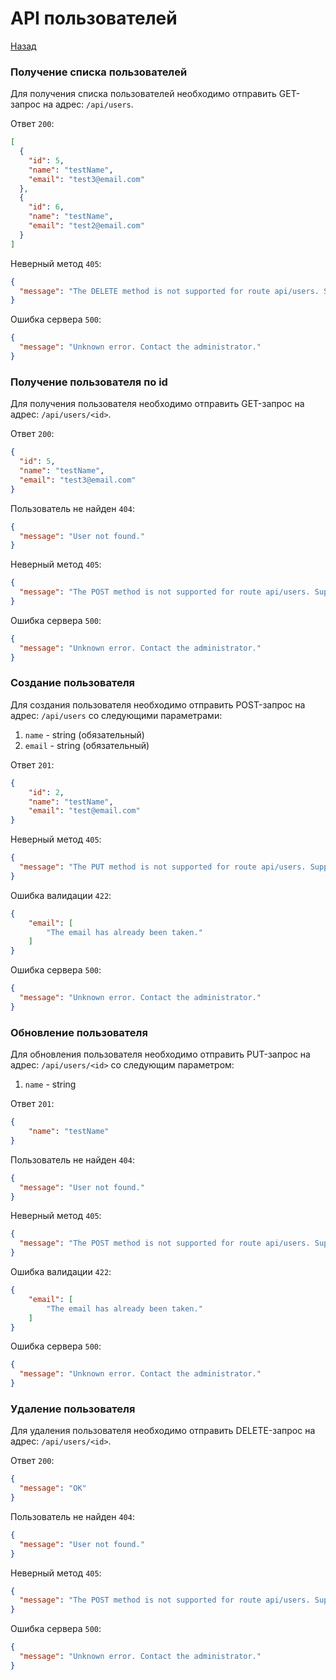 # API пользователей

[Назад](/README.md)

### Получение списка пользователей

Для получения списка пользователей необходимо отправить GET-запрос на адрес:
`/api/users`.

Ответ `200`:
```json
[
  {
    "id": 5,
    "name": "testName",
    "email": "test3@email.com"
  },
  {
    "id": 6,
    "name": "testName",
    "email": "test2@email.com"
  }
]
```

Неверный метод `405`:
```json
{
  "message": "The DELETE method is not supported for route api/users. Supported methods: GET, PUT."
}
```
Ошибка сервера `500`:
```json
{
  "message": "Unknown error. Contact the administrator."
}
```

### Получение пользователя по id

Для получения пользователя необходимо отправить GET-запрос на адрес:
`/api/users/<id>`.

Ответ `200`:
```json
{
  "id": 5,
  "name": "testName",
  "email": "test3@email.com"
}
```

Пользователь не найден `404`:
```json
{
  "message": "User not found."
}
```
Неверный метод `405`:
```json
{
  "message": "The POST method is not supported for route api/users. Supported methods: GET, PUT."
}
```
Ошибка сервера `500`:
```json
{
  "message": "Unknown error. Contact the administrator."
}
```

### Создание пользователя

Для создания пользователя необходимо отправить POST-запрос на адрес:
`/api/users` со следующими параметрами:

1. `name` - string (обязательный)
2. `email` - string (обязательный)

Ответ `201`:
```json
{
    "id": 2,
    "name": "testName",
    "email": "test@email.com"
}
```

Неверный метод `405`:
```json
{
  "message": "The PUT method is not supported for route api/users. Supported methods: GET, HEAD, POST."
}
```
Ошибка валидации `422`:
```json
{
    "email": [
        "The email has already been taken."
    ]
}
```
Ошибка сервера `500`:
```json
{
  "message": "Unknown error. Contact the administrator."
}
```

### Обновление пользователя

Для обновления пользователя необходимо отправить PUT-запрос на адрес:
`/api/users/<id>` со следующим параметром:

1. `name` - string

Ответ `201`:
```json
{
    "name": "testName"
}
```

Пользователь не найден `404`:
```json
{
  "message": "User not found."
}
```
Неверный метод `405`:
```json
{
  "message": "The POST method is not supported for route api/users. Supported methods: GET, PUT."
}
```
Ошибка валидации `422`:
```json
{
    "email": [
        "The email has already been taken."
    ]
}
```
Ошибка сервера `500`:
```json
{
  "message": "Unknown error. Contact the administrator."
}
```

### Удаление пользователя

Для удаления пользователя необходимо отправить DELETE-запрос на адрес:
`/api/users/<id>`.

Ответ `200`:
```json
{
  "message": "OK"
}
```

Пользователь не найден `404`:
```json
{
  "message": "User not found."
}
```
Неверный метод `405`:
```json
{
  "message": "The POST method is not supported for route api/users. Supported methods: GET, PUT."
}
```
Ошибка сервера `500`:
```json
{
  "message": "Unknown error. Contact the administrator."
}
```